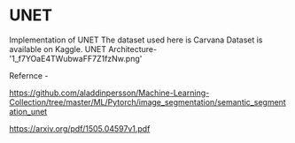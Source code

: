 # UNET

Implementation of UNET 
The dataset used here is Carvana Dataset is available on Kaggle.
 UNET Architecture-
 '1_f7YOaE4TWubwaFF7Z1fzNw.png'

Refernce - 

https://github.com/aladdinpersson/Machine-Learning-Collection/tree/master/ML/Pytorch/image_segmentation/semantic_segmentation_unet

https://arxiv.org/pdf/1505.04597v1.pdf

